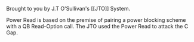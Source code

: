 

Brought to you by J.T O'Sullivan's [[JTO]] System.







Power Read is based on the premise of pairing a power blocking scheme with a QB Read-Option call. The JTO used the Power Read to attack the C Gap. 
